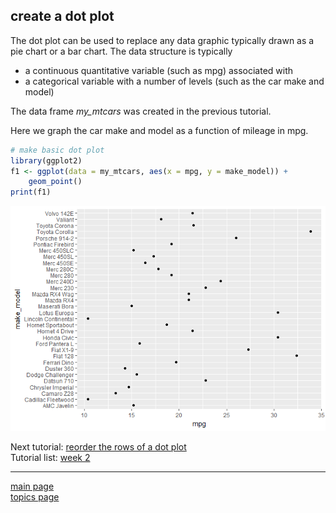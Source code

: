 
create a dot plot
-----------------

The dot plot can be used to replace any data graphic typically drawn as a pie chart or a bar chart. The data structure is typically

-   a continuous quantitative variable (such as mpg) associated with
-   a categorical variable with a number of levels (such as the car make and model)

The data frame *my\_mtcars* was created in the previous tutorial.

Here we graph the car make and model as a function of mileage in mpg.

``` r
# make basic dot plot
library(ggplot2)
f1 <- ggplot(data = my_mtcars, aes(x = mpg, y = make_model)) +
    geom_point()
print(f1)
```

![](tut-0702_create-dot-plot_files/figure-markdown_github-ascii_identifiers/unnamed-chunk-3-1.png)

Next tutorial: [reorder the rows of a dot plot](tut-0703_reorder-rows.md)<br> Tutorial list: [week 2](week-02_assignments.md)

------------------------------------------------------------------------

[main page](../README.md)<br> [topics page](../README-by-topic.md)
